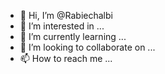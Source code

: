 - 👋 Hi, I’m @Rabiechalbi
- 👀 I’m interested in ...
- 🌱 I’m currently learning ...
- 💞️ I’m looking to collaborate on ...
- 📫 How to reach me ...

<!---
Rabiechalbi/Rabiechalbi is a ✨ special ✨ repository because its `README.md` (this file) appears on your GitHub profile.
You can click the Preview link to take a look at your changes.
--->
